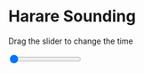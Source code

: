 <h1>Harare Sounding</h1>
<p>Drag the slider to change the time</p>

<div class="slidecontainer">
<input oninput='setImage(this)' class="slider" type="range" min="0" max="9" value="0" step="1" />
<img id='img'/>
</div>

<script>
var img = document.getElementById('img');
var img_array = ['/assets/images/skwt/skd_harare_wrfout_d01_2020-05-30_12:00:00.png',
'/assets/images/skwt/skd_harare_wrfout_d01_2020-05-30_18:00:00.png',
'/assets/images/skwt/skd_harare_wrfout_d01_2020-05-31_00:00:00.png',
'/assets/images/skwt/skd_harare_wrfout_d01_2020-05-31_06:00:00.png',
'/assets/images/skwt/skd_harare_wrfout_d01_2020-05-31_12:00:00.png',
'/assets/images/skwt/skd_harare_wrfout_d01_2020-05-31_18:00:00.png',
'/assets/images/skwt/skd_harare_wrfout_d01_2020-06-01_00:00:00.png',
'/assets/images/skwt/skd_harare_wrfout_d01_2020-06-01_06:00:00.png',
'/assets/images/skwt/skd_harare_wrfout_d01_2020-06-01_12:00:00.png',];
function setImage(obj)
{
        var value = obj.value;
        img.src = img_array[value];

}
</script>
